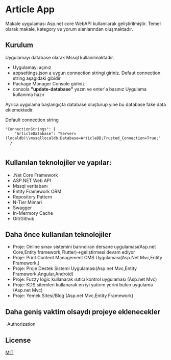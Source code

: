 # Article App

Makale uygulaması Asp.net core WebAPI kullanılarak geliştirilmiştir. Temel olarak makale, kategory ve yorum alanlarından oluşmaktadır.

## Kurulum

Uygulamayı database olarak Mssql kullanılmaktadır.
- Uygulamayı açınız
- appsettings.json a uygun connection stringi giriniz. Defaut connection string aşagıdaki gibidir
- Package Manager Console gidiniz
- consola <b>"update-database"</b> yazın  ve enter'a basınız
Uygulama kullanıma hazır

 Ayrıca uygulama başlangıçta database oluşturup yine bu database fake data eklemektedir.

Default connection string

```
"ConnectionStrings": {
    "ArticleDatabase": "Server=(localdb)\\mssqllocaldb;Database=ArticleDB;Trusted_Connection=True;"
  }
  
```

## Kullanılan teknolojiler ve yapılar:

- .Net Core Framework
- ASP.NET Web API
- Mssql veritabanı
- Entity Framework ORM 
- Repository Pattern
- N-Tier Mimari
- Swagger
- In-Mermory Cache
- Git/Github

## Daha önce kullanılan teknolojiler

- Proje: Online sınav sistemini barındıran dersane uygulaması(Asp.net Core,Entity framework,Flutter)->geliştirmesi devam ediyor
- Proje: Print Content Management CMS Uygulaması(Asp.Net Mvc,Entity Framework,)
- Proje: Proje Destek Sistemi Uygulaması(Asp.net Mvc,Entity Framework,Angular,Android)
- Proje: Fuzzy logic kullanarak ısıtıcı kontrol uygulaması (Asp.net Mvc)
- Proje: KDS sitemleri kullanarak en iyi yatırım yerini bulun uygulama (Asp.net Mvc)
- Proje: Yemek Sitesi/Blog (Asp.net Mvc,Entity Framework)

## Daha geniş vaktim olsaydı projeye eklenecekler
-Authorization 


## License
[MIT](https://choosealicense.com/licenses/mit/)
